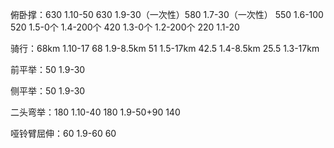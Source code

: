 俯卧撑：630
1.10-50 630
1.9-30（一次性）580
1.7-30（一次性） 550
1.6-100 520
1.5-0个
1.4-200个 420
1.3-0个
1.2-200个 220
1.1-20

骑行：68km
1.10-17 68
1.9-8.5km 51
1.5-17km 42.5
1.4-8.5km 25.5
1.3-17km

前平举：50
1.9-30

侧平举：50
1.9-30

二头弯举：180
1.10-40 180
1.9-50+90 140

哑铃臂屈伸：60
1.9-60 60
